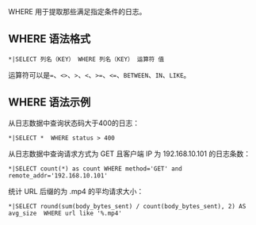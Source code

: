 

WHERE 用于提取那些满足指定条件的日志。

## WHERE 语法格式

```plaintext
*|SELECT 列名（KEY） WHERE 列名（KEY） 运算符 值
```

运算符可以是`=`、`<>`、`>`、`<`、`>=`、`<=`、`BETWEEN`、`IN`、`LIKE`。

## WHERE 语法示例

从日志数据中查询状态码大于400的日志：

```plaintext
*|SELECT *  WHERE status > 400
```

从日志数据中查询请求方式为 GET 且客户端 IP 为 192.168.10.101 的日志条数：

```plaintext
*|SELECT count(*) as count WHERE method='GET' and remote_addr='192.168.10.101'
```

统计 URL 后缀的为 .mp4 的平均请求大小：

```plaintext
*|SELECT round(sum(body_bytes_sent) / count(body_bytes_sent), 2) AS avg_size  WHERE url like '%.mp4'
```
